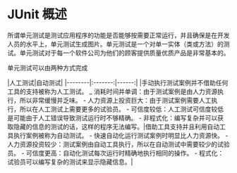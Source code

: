 # JUnit 概述

所谓单元测试是测试应用程序的功能是否能够按需要正常运行，并且确保是在开发人员的水平上，单元测试生成图片。单元测试是一个对单一实体（类或方法）的测试。单元测试对于每一个软件公司为他们的顾客提供质量优质产品是非常基本的。

单元测试可以由两种方式完成

|人工测试|自动测试|
|--------|:-------:|------:|
|手动执行测试案例并不借助任何工具的支持被称为人工测试。  _ 消耗时间并单调：由于测试案例是由人力资源执行，所以非常缓慢并乏味。  - 人力资源上投资巨大：由于测试案例需要人工执行，所以在人工测试上需要更多的试验员。  - 可信度较低：人工测试可信度较低是可能由于人工错误导致测试运行时不够精确。  - 非程式化：编写复杂并可以获取隐藏的信息的测试的话，这样的程序无法编写。|借助工具支持并且利用自动工具执行案例被称为自动测试。  - 	快速自动化运行测试案例时明显比人力资源快。  - 人力资源投资较少：测试案例由自动工具执行，所以在自动测试中需要较少的试验员。  - 可信度更高：自动化测试每次运行时精确地执行相同的操作。  -	程式化：试验员可以编写复杂的测试来显示隐藏信息。|
